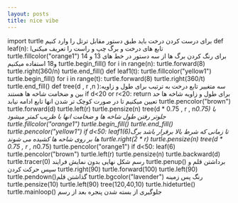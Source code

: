 ```yaml
---
layout: posts
title: nice vibe
---
```



import turtle برای درست کردن درخت باید طبق دستور مقابل ترتل را وارد کنیم 
    def leaf(n):  lتابع های درخت و برگ چپ و راست را تعریف میکنی 
        turtle.fillcolor("orange1") برای رنگ کردن برگ ها از سه دستور در خط های 13 و 14 و18 استفاده میکنیم
        turtle.begin_fill() 
        for i in range(n): 
            turtle.forward(8) 
            turtle.right(360/n) 
        turtle.end_fill() 
    def leaf1(t): 
        turtle.fillcolor("yellow1") 
        turtle.begin_fill() 
        for i in range(t): 
            turtle.forward(8) 
            turtle.right(360/t) 
        turtle.end_fill() 
    def tree(d , r ,n ):سه متغییر تابع درخت به ترتیب برای طول و زاویه بین و ضخامت شاخه ها هستند 
        if d<20 or r<20: 
            return  برای طول و زاویه شاخه ها حد تعیین میکنیم تا در صورت کوچک تر شدن انها تابع ادامه نیابد
        turtle.pencolor("brown") 
        turtle.forward(d) 
        turtle.left(r) 
        turtle.pensize(n) 
        tree(d * 0.75 , r , n*0.75) با جلوتر رفتن طول شاخه ها و ضخامت انها با ظریب کمتر میشود
        turtle.fillcolor("orange1") 
        turtle.begin_fill() 
        turtle.end_fill() 
        turtle.pencolor("yellow1") 
        if d<50: 
            leaf1(6)تا زمانی که شرط بالا برقرار باشد برگ ها بر روی شاخه ها کشیده می شوند 
        turtle.right(2 * r) 
        turtle.pensize(n) 
        tree(d * 0.75 , r , n*0.75) 
        turtle.pencolor("orange1") 
        if d<50: 
            leaf(6) 
        turtle.pencolor("brown") 
        turtle.left(r) 
        turtle.pensize(n) 
        turtle.backward(d) 
    turtle.tracer(0) رسم شکل نهایی بدون نمایش فرایند
    turtle.penup() برداشتن قلم و سپس حرکت کردن
    turtle.right(90) 
    turtle.forward(100) 
    turtle.left(90) 
    turtle.pendown()گذاشتن قلم 
    turtle.bgcolor("lavender") رنگ پس زمینه
    turtle.pensize(10) 
    turtle.left(90) 
    tree(120,40,10) 
    turtle.hideturtle() 
    turtle.mainloop() جلوگیری از بسته شدن پنجره بعد از رسم  



